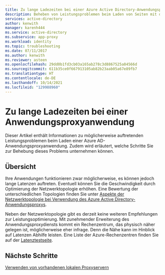 ```yaml
---
title: Zu lange Ladezeiten bei einer Azure Active Directory-Anwendungsproxyanwendung
description: Beheben von Leistungsproblemen beim Laden von Seiten mit dem Azure Active Directory-Anwendungsproxy
services: active-directory
author: kenwith
manager: karenh444
ms.service: active-directory
ms.subservice: app-proxy
ms.workload: identity
ms.topic: troubleshooting
ms.date: 07/11/2017
ms.author: kenwith
ms.reviewer: asteen
ms.openlocfilehash: 29dd0b1fd3cb03a165ab278c3d8867525a84566d
ms.sourcegitcommit: 611b35ce0f667913105ab82b23aab05a67e89fb7
ms.translationtype: HT
ms.contentlocale: de-DE
ms.lasthandoff: 10/14/2021
ms.locfileid: "129988960"
---
```

# <a name="an-application-proxy-application-takes-too-long-to-load"></a>Zu lange Ladezeiten bei einer Anwendungsproxyanwendung

Dieser Artikel enthält Informationen zu möglicherweise auftretenden Leistungsproblemen beim Laden einer Azure AD-Anwendungsproxyanwendung. Zudem wird erläutert, welche Schritte Sie zur Behebung dieses Problems unternehmen können.

## <a name="overview"></a>Übersicht
Ihre Anwendungen funktionieren zwar möglicherweise, es können jedoch lange Latenzen auftreten. Eventuell können Sie die Geschwindigkeit durch Optimierung der Netzwerktopologie erhöhen. Eine Bewertung der unterschiedlichen Topologien finden Sie unter [Aspekte der Netzwerktopologie bei Verwendung des Azure Active Directory-Anwendungsproxys](application-proxy-network-topology.md).

Neben der Netzwerktopologie gibt es derzeit keine weiteren Empfehlungen zur Leistungsoptimierung. Mit zunehmender Erweiterung des Anwendungsproxydiensts kommt ein Rechenzentrum, das physisch näher gelegen ist, möglicherweise eher infrage. Denn die Nähe kann im Hinblick auf Latenzen Abhilfe leisten. Eine Liste der Azure-Rechenzentren finden Sie auf der [Latenztestseite](http://www.azurespeed.com/Azure/Latency). 

## <a name="next-steps"></a>Nächste Schritte
[Verwenden von vorhandenen lokalen Proxyservern](application-proxy-configure-connectors-with-proxy-servers.md)
